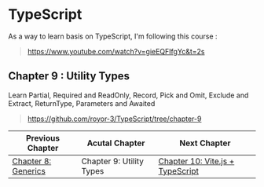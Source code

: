 # TypeScript

As a way to learn basis on TypeScript, I'm following this course :

> https://www.youtube.com/watch?v=gieEQFIfgYc&t=2s

## Chapter 9 : Utility Types
Learn Partial, Required and ReadOnly, Record, Pick and Omit, Exclude and Extract, ReturnType, Parameters and Awaited

> https://github.com/royor-3/TypeScript/tree/chapter-9

| Previous Chapter | Acutal Chapter | Next Chapter |
| ---------------- | -------------- | ------------ |
| [Chapter 8: Generics](https://github.com/royor-3/TypeScript/tree/chapter-8) | Chapter 9: Utility Types | [Chapter 10: Vite.js + TypeScript](https://github.com/royor-3/TypeScript/tree/chapter-10) |